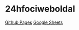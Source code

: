 # 24hfociweboldal
[Github Pages](https://imtherealdragan.github.io/24hfociweboldal/)
[Google Sheets](https://docs.google.com/spreadsheets/d/1F5rZN8hVAS_yPO9NRwvZ7BUThAeWa-VJqQh3bTvZF-k/edit?gid=0#gid=0)
